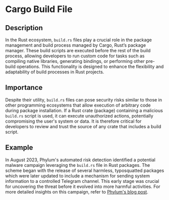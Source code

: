 # Cargo Build File

## Description

In the Rust ecosystem, `build.rs` files play a crucial role in the package management and build process managed by Cargo, Rust’s package manager. These build scripts are executed before the rest of the build process, allowing developers to run custom code for tasks such as compiling native libraries, generating bindings, or performing other pre-build operations. This functionality is designed to enhance the flexibility and adaptability of build processes in Rust projects.

## Importance

Despite their utility, `build.rs` files can pose security risks similar to those in other programming ecosystems that allow execution of arbitrary code during package installation. If a Rust crate (package) containing a malicious `build.rs` script is used, it can execute unauthorized actions, potentially compromising the user's system or data. It is therefore critical for developers to review and trust the source of any crate that includes a build script.

## Example

In August 2023, Phylum's automated risk detection identified a potential malware campaign leveraging the `build.rs` file in Rust packages. The scheme began with the release of several harmless, typosquatted packages which were later updated to include a mechanism for sending system information to a controlled Telegram channel. This early stage was crucial for uncovering the threat before it evolved into more harmful activities. For more detailed insights on this campaign, refer to [Phylum's blog post](https://blog.phylum.io/rust-malware-staged-on-crates-io/).
